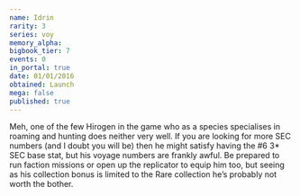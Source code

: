 ```yaml
---
name: Idrin
rarity: 3
series: voy
memory_alpha:
bigbook_tier: 7
events: 0
in_portal: true
date: 01/01/2016
obtained: Launch
mega: false
published: true
---
```


Meh, one of the few Hirogen in the game who as a species specialises in roaming and hunting does neither very well. If you are looking for more SEC numbers (and I doubt you will be) then he might satisfy having the #6 3* SEC base stat, but his voyage numbers are frankly awful. Be prepared to run faction missions or open up the replicator to equip him too, but seeing as his collection bonus is limited to the Rare collection he’s probably not worth the bother.
